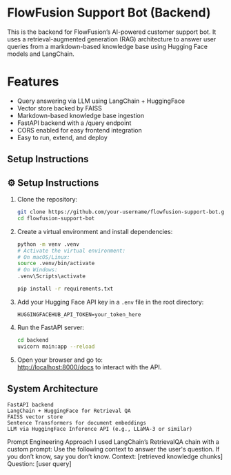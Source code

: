 # FlowFusion Support Bot (Backend)

This is the backend for FlowFusion’s AI-powered customer support bot. It uses a retrieval-augmented generation (RAG) architecture to answer user queries from a markdown-based knowledge base using Hugging Face models and LangChain.

# Features

- Query answering via LLM using LangChain + HuggingFace
- Vector store backed by FAISS
- Markdown-based knowledge base ingestion
- FastAPI backend with a /query endpoint
- CORS enabled for easy frontend integration
- Easy to run, extend, and deploy

##  Setup Instructions

## ⚙️ Setup Instructions

1. Clone the repository:

    ```bash
    git clone https://github.com/your-username/flowfusion-support-bot.git
    cd flowfusion-support-bot
    ```

2. Create a virtual environment and install dependencies:

    ```bash
    python -m venv .venv
    # Activate the virtual environment:
    # On macOS/Linux:
    source .venv/bin/activate
    # On Windows:
    .venv\Scripts\activate

    pip install -r requirements.txt
    ```

3. Add your Hugging Face API key in a `.env` file in the root directory:

    ```env
    HUGGINGFACEHUB_API_TOKEN=your_token_here
    ```

4. Run the FastAPI server:

    ```bash
    cd backend
    uvicorn main:app --reload
    ```

5. Open your browser and go to:  
    [http://localhost:8000/docs](http://localhost:8000/docs) to interact with the API.

## System Architecture
    FastAPI backend
    LangChain + HuggingFace for Retrieval QA
    FAISS vector store
    Sentence Transformers for document embeddings
    LLM via HuggingFace Inference API (e.g., LLaMA-3 or similar)


Prompt Engineering Approach
    I used LangChain’s RetrievalQA chain with a custom prompt:
    Use the following context to answer the user's question. If you don’t know, say you don’t know.
    Context: [retrieved knowledge chunks]
    Question: [user query]


